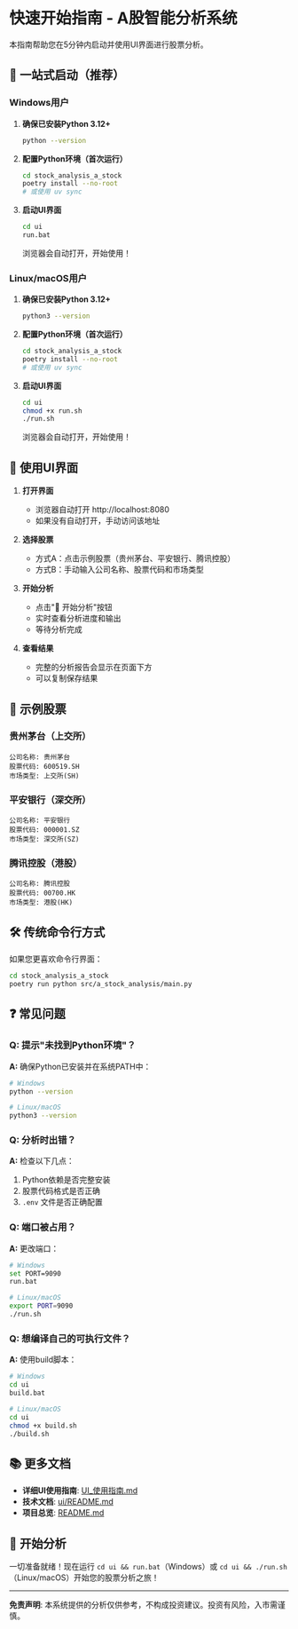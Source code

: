 # 快速开始指南 - A股智能分析系统

本指南帮助您在5分钟内启动并使用UI界面进行股票分析。

## 🚀 一站式启动（推荐）

### Windows用户

1. **确保已安装Python 3.12+**
   ```bash
   python --version
   ```

2. **配置Python环境（首次运行）**
   ```bash
   cd stock_analysis_a_stock
   poetry install --no-root
   # 或使用 uv sync
   ```

3. **启动UI界面**
   ```bash
   cd ui
   run.bat
   ```
   
   浏览器会自动打开，开始使用！

### Linux/macOS用户

1. **确保已安装Python 3.12+**
   ```bash
   python3 --version
   ```

2. **配置Python环境（首次运行）**
   ```bash
   cd stock_analysis_a_stock
   poetry install --no-root
   # 或使用 uv sync
   ```

3. **启动UI界面**
   ```bash
   cd ui
   chmod +x run.sh
   ./run.sh
   ```
   
   浏览器会自动打开，开始使用！

## 📖 使用UI界面

1. **打开界面**
   - 浏览器自动打开 http://localhost:8080
   - 如果没有自动打开，手动访问该地址

2. **选择股票**
   - 方式A：点击示例股票（贵州茅台、平安银行、腾讯控股）
   - 方式B：手动输入公司名称、股票代码和市场类型

3. **开始分析**
   - 点击"🚀 开始分析"按钮
   - 实时查看分析进度和输出
   - 等待分析完成

4. **查看结果**
   - 完整的分析报告会显示在页面下方
   - 可以复制保存结果

## 🎯 示例股票

### 贵州茅台（上交所）
```
公司名称: 贵州茅台
股票代码: 600519.SH
市场类型: 上交所(SH)
```

### 平安银行（深交所）
```
公司名称: 平安银行
股票代码: 000001.SZ
市场类型: 深交所(SZ)
```

### 腾讯控股（港股）
```
公司名称: 腾讯控股
股票代码: 00700.HK
市场类型: 港股(HK)
```

## 🛠️ 传统命令行方式

如果您更喜欢命令行界面：

```bash
cd stock_analysis_a_stock
poetry run python src/a_stock_analysis/main.py
```

## ❓ 常见问题

### Q: 提示"未找到Python环境"？
**A:** 确保Python已安装并在系统PATH中：
```bash
# Windows
python --version

# Linux/macOS
python3 --version
```

### Q: 分析时出错？
**A:** 检查以下几点：
1. Python依赖是否完整安装
2. 股票代码格式是否正确
3. `.env` 文件是否正确配置

### Q: 端口被占用？
**A:** 更改端口：
```bash
# Windows
set PORT=9090
run.bat

# Linux/macOS
export PORT=9090
./run.sh
```

### Q: 想编译自己的可执行文件？
**A:** 使用build脚本：
```bash
# Windows
cd ui
build.bat

# Linux/macOS
cd ui
chmod +x build.sh
./build.sh
```

## 📚 更多文档

- **详细UI使用指南**: [UI_使用指南.md](./UI_使用指南.md)
- **技术文档**: [ui/README.md](./ui/README.md)
- **项目总览**: [README.md](./README.md)

## 🎉 开始分析

一切准备就绪！现在运行 `cd ui && run.bat`（Windows）或 `cd ui && ./run.sh`（Linux/macOS）开始您的股票分析之旅！

---

**免责声明**: 本系统提供的分析仅供参考，不构成投资建议。投资有风险，入市需谨慎。
